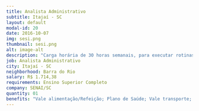 ```yaml
---
title: Analista Administrativo
subtitle: Itajaí - SC
layout: default
modal-id: 20
date: 2016-10-07
img: sesi.png
thumbnail: sesi.png
alt: image-alt
description: "Carga horária de 30 horas semanais, para executar rotinas administrativas."
job: Analista Administrativo
city: Itajaí - SC
neighborhood: Barra do Rio
salary: R$ 1.714,38
requirements: Ensino Superior Completo
company: SENAI/SC
quantity: 01
benefits: "Vale alimentação/Refeição; Plano de Saúde; Vale transporte; PPR/PL; Previdência; Privada	Seguro de Vida; Estacionamento no local"
---
```

